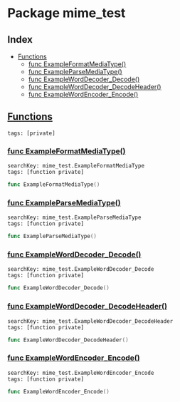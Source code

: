 # Package mime_test

## Index

* [Functions](#func)
    * [func ExampleFormatMediaType()](#ExampleFormatMediaType)
    * [func ExampleParseMediaType()](#ExampleParseMediaType)
    * [func ExampleWordDecoder_Decode()](#ExampleWordDecoder_Decode)
    * [func ExampleWordDecoder_DecodeHeader()](#ExampleWordDecoder_DecodeHeader)
    * [func ExampleWordEncoder_Encode()](#ExampleWordEncoder_Encode)


## <a id="func" href="#func">Functions</a>

```
tags: [private]
```

### <a id="ExampleFormatMediaType" href="#ExampleFormatMediaType">func ExampleFormatMediaType()</a>

```
searchKey: mime_test.ExampleFormatMediaType
tags: [function private]
```

```Go
func ExampleFormatMediaType()
```

### <a id="ExampleParseMediaType" href="#ExampleParseMediaType">func ExampleParseMediaType()</a>

```
searchKey: mime_test.ExampleParseMediaType
tags: [function private]
```

```Go
func ExampleParseMediaType()
```

### <a id="ExampleWordDecoder_Decode" href="#ExampleWordDecoder_Decode">func ExampleWordDecoder_Decode()</a>

```
searchKey: mime_test.ExampleWordDecoder_Decode
tags: [function private]
```

```Go
func ExampleWordDecoder_Decode()
```

### <a id="ExampleWordDecoder_DecodeHeader" href="#ExampleWordDecoder_DecodeHeader">func ExampleWordDecoder_DecodeHeader()</a>

```
searchKey: mime_test.ExampleWordDecoder_DecodeHeader
tags: [function private]
```

```Go
func ExampleWordDecoder_DecodeHeader()
```

### <a id="ExampleWordEncoder_Encode" href="#ExampleWordEncoder_Encode">func ExampleWordEncoder_Encode()</a>

```
searchKey: mime_test.ExampleWordEncoder_Encode
tags: [function private]
```

```Go
func ExampleWordEncoder_Encode()
```

